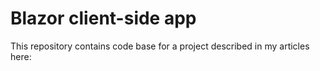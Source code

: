 # Blazor client-side app

This repository contains code base for a project described in my articles here:

